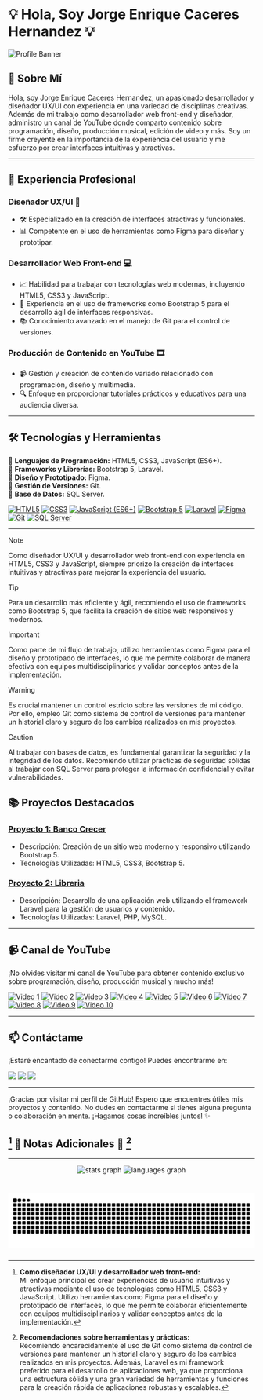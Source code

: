 <!-- Header -->
# :bulb: Hola, Soy Jorge Enrique Caceres Hernandez :bulb:
![Profile Banner](https://media.licdn.com/dms/image/D4D16AQGmhnwjtm3Elw/profile-displaybackgroundimage-shrink_200_800/0/1673374672316?e=2147483647&v=beta&t=vVTDHOM0lab8dDPlz12TTrTxmLwUa7phZl6LtoVs6as)

## :rocket: Sobre Mí 

Hola, soy Jorge Enrique Caceres Hernandez, un apasionado desarrollador y diseñador UX/UI con experiencia en una variedad de disciplinas creativas. Además de mi trabajo como desarrollador web front-end y diseñador, administro un canal de YouTube donde comparto contenido sobre programación, diseño, producción musical, edición de video y más. Soy un firme creyente en la importancia de la experiencia del usuario y me esfuerzo por crear interfaces intuitivas y atractivas.

---

## :briefcase: Experiencia Profesional 

### Diseñador UX/UI :art:
- :hammer_and_wrench: Especializado en la creación de interfaces atractivas y funcionales.
- :bar_chart: Competente en el uso de herramientas como Figma para diseñar y prototipar.

### Desarrollador Web Front-end :computer:
- :chart_with_upwards_trend: Habilidad para trabajar con tecnologías web modernas, incluyendo HTML5, CSS3 y JavaScript.
- :brain: Experiencia en el uso de frameworks como Bootstrap 5 para el desarrollo ágil de interfaces responsivas.
- :books: Conocimiento avanzado en el manejo de Git para el control de versiones.

### Producción de Contenido en YouTube :film_strip:
- :video_camera: Gestión y creación de contenido variado relacionado con programación, diseño y multimedia.
- :mag: Enfoque en proporcionar tutoriales prácticos y educativos para una audiencia diversa.

---

## 🛠️ Tecnologías y Herramientas

:star2: **Lenguajes de Programación:** HTML5, CSS3, JavaScript (ES6+).  
:star2: **Frameworks y Librerías:** Bootstrap 5, Laravel.  
:star2: **Diseño y Prototipado:** Figma.  
:star2: **Gestión de Versiones:** Git.  
:star2: **Base de Datos:** SQL Server.  

[<img src="https://img.icons8.com/color/48/000000/html-5--v1.png" title="HTML5"/>](https://developer.mozilla.org/es/docs/Web/HTML)
[<img src="https://img.icons8.com/color/48/000000/css3.png" title="CSS3"/>](https://developer.mozilla.org/es/docs/Web/CSS)
[<img src="https://img.icons8.com/color/48/000000/javascript--v1.png" title="JavaScript (ES6+)"/>](https://developer.mozilla.org/es/docs/Web/JavaScript)
[<img src="https://img.icons8.com/color/48/000000/bootstrap.png" title="Bootstrap 5"/>](https://getbootstrap.com/docs/5.1/getting-started/introduction/)
[<img src="https://img.icons8.com/fluency/48/000000/laravel.png" title="Laravel"/>](https://laravel.com/docs)
[<img src="https://img.icons8.com/color/48/000000/figma--v1.png" title="Figma"/>](https://www.figma.com/)
[<img src="https://img.icons8.com/color/48/000000/git.png" title="Git"/>](https://git-scm.com/doc)
[<img src="https://img.icons8.com/color/48/000000/microsoft-sql-server.png" title="SQL Server"/>](https://docs.microsoft.com/en-us/sql/?view=sql-server-ver15)

---



> [!NOTE]
> Como diseñador UX/UI y desarrollador web front-end con experiencia en HTML5, CSS3 y JavaScript, siempre priorizo la creación de interfaces intuitivas y atractivas para mejorar la experiencia del usuario.

> [!TIP]
> Para un desarrollo más eficiente y ágil, recomiendo el uso de frameworks como Bootstrap 5, que facilita la creación de sitios web responsivos y modernos.

> [!IMPORTANT]
> Como parte de mi flujo de trabajo, utilizo herramientas como Figma para el diseño y prototipado de interfaces, lo que me permite colaborar de manera efectiva con equipos multidisciplinarios y validar conceptos antes de la implementación.

> [!WARNING]
> Es crucial mantener un control estricto sobre las versiones de mi código. Por ello, empleo Git como sistema de control de versiones para mantener un historial claro y seguro de los cambios realizados en mis proyectos.

> [!CAUTION]
> Al trabajar con bases de datos, es fundamental garantizar la seguridad y la integridad de los datos. Recomiendo utilizar prácticas de seguridad sólidas al trabajar con SQL Server para proteger la información confidencial y evitar vulnerabilidades.


## 📚 Proyectos Destacados

### [Proyecto 1: Banco Crecer]([https://tuproject1url.com](https://bancocrecer.netlify.app))
- Descripción: Creación de un sitio web moderno y responsivo utilizando Bootstrap 5.
- Tecnologías Utilizadas: HTML5, CSS3, Bootstrap 5.

### [Proyecto 2: Libreria]([https://tuproject2url.com](https://analizajech.github.io/Libreria/))
- Descripción: Desarrollo de una aplicación web utilizando el framework Laravel para la gestión de usuarios y contenido.
- Tecnologías Utilizadas: Laravel, PHP, MySQL.

---

## 📹 Canal de YouTube

¡No olvides visitar mi canal de YouTube para obtener contenido exclusivo sobre programación, diseño, producción musical y mucho más!

<!--[![YouTube Channel](https://img.icons8.com/fluency/96/000000/youtube-play.png)](https://www.youtube.com/channel/UC36JJMNwCzg4o1LL1b1mEjA)-->

[![Video 1](https://img.youtube.com/vi/ZtC5TGLyKJs/mqdefault.jpg)](https://www.youtube.com/watch?v=ZtC5TGLyKJs&list=PLpfoOjtLjnzv2uaMJ48nTA0fvcL26IKM0&ab_channel=AnalizaJech)
[![Video 2](https://img.youtube.com/vi/v7PZQoyip9M/mqdefault.jpg)](https://www.youtube.com/watch?v=v7PZQoyip9M&list=PLpfoOjtLjnzv2uaMJ48nTA0fvcL26IKM0&index=2&ab_channel=AnalizaJech)
[![Video 3](https://img.youtube.com/vi/nyHikqNBsbQ/mqdefault.jpg)](https://www.youtube.com/watch?v=nyHikqNBsbQ&t=75s&ab_channel=AnalizaJech)
[![Video 4](https://img.youtube.com/vi/yz5FG9zQPOg/mqdefault.jpg)](https://www.youtube.com/watch?v=yz5FG9zQPOg&t=284s&ab_channel=AnalizaJech)
[![Video 5](https://img.youtube.com/vi/QepRrGCdUm4/mqdefault.jpg)](https://www.youtube.com/watch?v=QepRrGCdUm4&t=1110s&ab_channel=AnalizaJech)
[![Video 6](https://img.youtube.com/vi/FK3ybW4-rk4/mqdefault.jpg)](https://www.youtube.com/watch?v=FK3ybW4-rk4&t=2043s)
[![Video 7](https://img.youtube.com/vi/X7C6HkItqyE/mqdefault.jpg)](https://www.youtube.com/watch?v=X7C6HkItqyE&t=87s)
[![Video 8](https://img.youtube.com/vi/iPPCYmTR9kE/mqdefault.jpg)](https://www.youtube.com/watch?v=iPPCYmTR9kE&t=587s)
[![Video 9](https://img.youtube.com/vi/R1_PvQ6rs1w/mqdefault.jpg)](https://www.youtube.com/watch?v=R1_PvQ6rs1w&t=948s)
[![Video 10](https://img.youtube.com/vi/-HyAx_SLAKM/mqdefault.jpg)](https://www.youtube.com/watch?v=-HyAx_SLAKM)


---

## 📫 Contáctame

¡Estaré encantado de conectarme contigo! Puedes encontrarme en:

 [<img src="https://img.icons8.com/fluency/48/000000/linkedin.png"/>](https://www.linkedin.com/in/jorge-enrique-c%C3%A1ceres-hern%C3%A1ndez-ab84b7222/)
 [<img src="https://img.icons8.com/fluency/48/000000/email-open.png"/>](mailto:jc3568248@gmail.com)
 [<img src="https://img.icons8.com/fluency/48/000000/domain.png"/>](https://www.tusitio.com)

---
¡Gracias por visitar mi perfil de GitHub! Espero que encuentres útiles mis proyectos y contenido. No dudes en contactarme si tienes alguna pregunta o colaboración en mente. ¡Hagamos cosas increíbles juntos! ✨


## [^1] 📝 Notas Adicionales 📝 [^2]

[^1]: **Como diseñador UX/UI y desarrollador web front-end:**  
Mi enfoque principal es crear experiencias de usuario intuitivas y atractivas mediante el uso de tecnologías como HTML5, CSS3 y JavaScript. Utilizo herramientas como Figma para el diseño y prototipado de interfaces, lo que me permite colaborar eficientemente con equipos multidisciplinarios y validar conceptos antes de la implementación.  

[^2]: **Recomendaciones sobre herramientas y prácticas:**  
Recomiendo encarecidamente el uso de Git como sistema de control de versiones para mantener un historial claro y seguro de los cambios realizados en mis proyectos. Además, Laravel es mi framework preferido para el desarrollo de aplicaciones web, ya que proporciona una estructura sólida y una gran variedad de herramientas y funciones para la creación rápida de aplicaciones robustas y escalables.

---

<div align="center">
  <img src="https://github-readme-stats.vercel.app/api?username=AnalizaJech&hide_title=false&hide_rank=false&show_icons=true&include_all_commits=true&count_private=true&disable_animations=false&theme=dracula&locale=en&hide_border=false&order=1" height="150" alt="stats graph"  />
  <img src="https://github-readme-stats.vercel.app/api/top-langs?username=AnalizaJech&locale=en&hide_title=false&layout=compact&card_width=320&langs_count=5&theme=dracula&hide_border=false&order=2" height="150" alt="languages graph"  />
</div>

###

<br clear="both">

<img src="https://raw.githubusercontent.com/AnalizaJech/AnalizaJech/output/snake.svg" alt="Snake animation" />

###